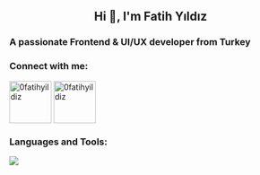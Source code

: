 <h2 align="center">Hi 👋, I'm Fatih Yıldız</h1>
<h3>A passionate Frontend & UI/UX developer from Turkey</h3>

<h3 align="left">Connect with me:</h3>
<p>
<a href="https://twitter.com/0fatihyildiz" target="blank"><img align="center" src="https://cardify.vercel.app/api/badges?border=false&borderColor=%23ddd&borderWidth=2&iconColor=&icons=twitter&preset=default&shadow=true&width=100" alt="0fatihyildiz" width="75" /></a>
<a href="https://www.instagram.com/0fatihyildiz/" target="blank"><img align="center" src="https://cardify.vercel.app/api/badges?border=false&borderColor=%23ddd&borderWidth=2&iconColor=&icons=instagram&preset=default&shadow=true&width=100" alt="0fatihyildiz" width="75" alt="0fatihyildiz"/> 
</a>
</p>

<h3 align="left">Languages and Tools:</h3>
<p>
  <img src="https://cardify.vercel.app/api/badges?border=false&borderColor=%23ddd&borderWidth=2&iconColor=&icons=javascript%2Cvercel%2Cvuedotjs%2Csass%2Ccss3%2Ctailwindcss%2Cfigma%2Calpinedotjs%2Cgit%2Cnuxtdotjs%2Cvite%2Cheroku%2Cnetlify&preset=gagarin-view&shadow=true&width=100">
</p>
